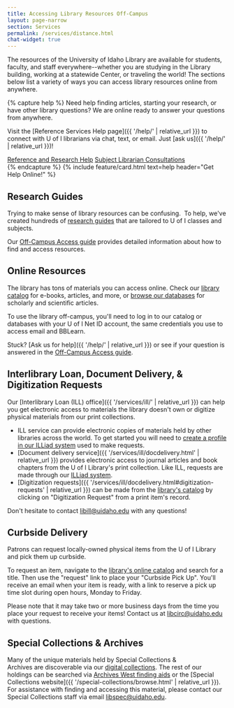 ```yaml
---
title: Accessing Library Resources Off-Campus
layout: page-narrow
section: Services
permalink: /services/distance.html
chat-widget: true
---
```


The resources of the University of Idaho Library are available for students, faculty, and staff everywhere--whether you are studying in the Library building, working at a statewide Center, or traveling the world!
The sections below list a variety of ways you can access library resources online from anywhere.

{% capture help %}
Need help finding articles, starting your research, or have other library questions? 
We are online ready to answer your questions from anywhere.

Visit the [Reference Services Help page]({{ '/help/' | relative_url }}) to connect with U of I librarians via chat, text, or email. 
Just [ask us]({{ '/help/' | relative_url }})!

<div class="text-center mb-2">
<a href="{{ '/help/' | relative_url }}" class="btn btn-outline-pride-gold m-2">Reference and Research Help</a>
<a href="{{ '/help/research.html' | relative_url }}" class="btn btn-outline-pride-gold m-2">Subject Librarian Consultations</a>
</div>
{% endcapture %}
{% include feature/card.html text=help header="Get Help Online!" %}

## Research Guides 

Trying to make sense of library resources can be confusing. 
To help, we've created hundreds of [research guides](https://libguides.uidaho.edu/?b=s) that are tailored to U of I classes and subjects.

Our [Off-Campus Access guide](https://libguides.uidaho.edu/Distance_Education) provides detailed information about how to find and access resources.

## Online Resources 

The library has tons of materials you can access online. 
Check our [library catalog](https://alliance-primo.hosted.exlibrisgroup.com/primo-explore/search?vid=UID&sortby=rank&mode=advanced) for e-books, articles, and more, or [browse our databases](https://libguides.uidaho.edu/az.php?) for scholarly and scientific articles.

To use the library off-campus, you'll need to log in to our catalog or databases with your U of I Net ID account, the same credentials you use to access email and BBLearn. 

Stuck? [Ask us for help]({{ '/help/' | relative_url }}) or see if your question is answered in the [Off-Campus Access guide](https://libguides.uidaho.edu/Distance_Education).

## Interlibrary Loan, Document Delivery, & Digitization Requests

Our [Interlibrary Loan (ILL) office]({{ '/services/ill/' | relative_url }}) can help you get electronic access to materials the library doesn't own or digitize physical materials from our print collections. 

- ILL service can provide electronic copies of materials held by other libraries across the world. To get started you will need to [create a profile in our ILLiad system](https://uidaho.idm.oclc.org/login?url=https://uidaho.illiad.oclc.org/illiad/illiad.dll) used to make requests.
- [Document delivery service]({{ '/services/ill/docdelivery.html' | relative_url }}) provides electronic access to journal articles and book chapters from the U of I Library's print collection. Like ILL, requests are made through our [ILLiad system](https://uidaho.idm.oclc.org/login?url=https://uidaho.illiad.oclc.org/illiad/illiad.dll).
- [Digitization requests]({{ '/services/ill/docdelivery.html#digitization-requests' | relative_url }}) can be made from the [library's catalog](https://alliance-primo.hosted.exlibrisgroup.com/primo-explore/search?tab=default_tab&sortby=rank&vid=UID) by clicking on "Digitization Request" from a print item's record.

Don't hesitate to contact <libill@uidaho.edu> with any questions!

## Curbside Delivery

Patrons can request locally-owned physical items from the U of I Library and pick them up curbside.

To request an item, navigate to the [library's online catalog](https://alliance-primo.hosted.exlibrisgroup.com/primo-explore/search?vid=UID&mode=advanced) and search for a title. 
Then use the "request" link to place your "Curbside Pick Up". 
You'll receive an email when your item is ready, with a link to reserve a pick up time slot during open hours, Monday to Friday. 

Please note that it may take two or more business days from the time you place your request to receive your items! 
Contact us at <libcirc@uidaho.edu> with questions.

## Special Collections & Archives

Many of the unique materials held by Special Collections & Archives are discoverable via our [digital collections](https://www.lib.uidaho.edu/digital/). 
The rest of our holdings can be searched via [Archives West finding aids](https://archiveswest.orbiscascade.org/search/results.aspx?t=i&q=idu&p=0) or the [Special Collections website]({{ '/special-collections/browse.html' | relative_url }}). 
For assistance with finding and accessing this material, please contact our Special Collections staff via email <libspec@uidaho.edu>.
